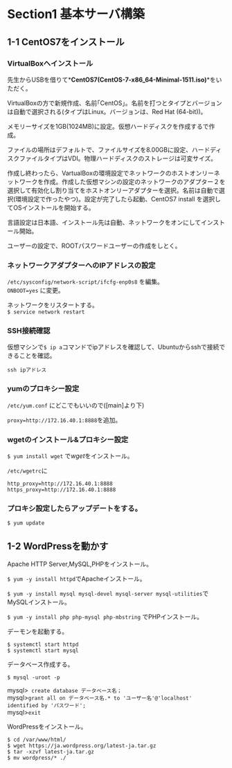 # Section1 基本サーバ構築

## 1-1 CentOS7をインストール

### VirtualBoxへインストール
先生からUSBを借りて*__CentOS7(CentOS-7-x86_64-Minimal-1511.iso)__*をいただく。

VirtualBoxの方で新規作成、名前｢CentOS｣。名前を打つとタイプとバージョンは自動で選択される(タイプはLinux。バージョンは、Red Hat (64-bit))。

メモリーサイズを1GB(1024MB)に設定。仮想ハードディスクを作成するで作成。

ファイルの場所はデフォルトで、ファイルサイズを8.00GBに設定、ハードディスクファイルタイプはVDI。物理ハードディスクのストレージは可変サイズ。

作成し終わったら、VartualBoxの環境設定でネットワークのホストオンリーネットワークを作成。作成した仮想マシンの設定のネットワークのアダプター２を選択して有効化し割り当てをホストオンリーアダプターを選択。名前は自動で選択(環境設定で作ったやつ)。設定が完了したら起動、CentOS7 install を選択してOSインストールを開始する。

言語設定は日本語、インストール先は自動、ネットワークをオンにしてインストール開始。

ユーザーの設定で、ROOTパスワードユーザーの作成をしとく。

### ネットワークアダプターへのIPアドレスの設定
` /etc/sysconfig/network-script/ifcfg-enp0s8 ` を編集。  
` ONBOOT=yes ` に変更。

ネットワークをリスタートする。  
` $ service network restart `

### SSH接続確認
仮想マシンで` $ ip a `コマンドでipアドレスを確認して、Ubuntuからsshで接続できることを確認。

` ssh ipアドレス `

### yumのプロキシー設定
` /etc/yum.conf ` にどこでもいいので([main]より下)

` proxy=http://172.16.40.1:8888 `を追加。

### wgetのインストール&プロキシー設定
` $ yum install wget ` で*wget*をインストール。

` /etc/wgetrc `に

` http_proxy=http://172.16.40.1:8888 `  
` https_proxy=http://172.16.40.1:8888 `

### プロキシ設定したらアップデートをする。
` $ yum update `

## 1-2 WordPressを動かす
Apache HTTP Server,MySQL,PHPをインストール。

` $ yum -y install httpd `でApacheインストール。

` $ yum -y install mysql mysql-devel mysql-server mysql-utilities `でMySQLインストール。

` $ yum -y install php php-mysql php-mbstring ` でPHPインストール。

デーモンを起動する。

` $ systemctl start httpd `  
` $ systemctl start mysql `

データベース作成する。

` $ mysql -uroot -p `

mysql>` create database データベース名；`  
mysql>` grant all on データベース名.* to 'ユーザー名'@'localhost' identified by 'パスワード'; `  
mysql>` exit `

WordPressをインストール。

` $ cd /var/www/html/ `  
` $ wget https://ja.wordpress.org/latest-ja.tar.gz `  
` $ tar -xzvf latest-ja.tar.gz `  
` $ mv wordpress/* ./ `



